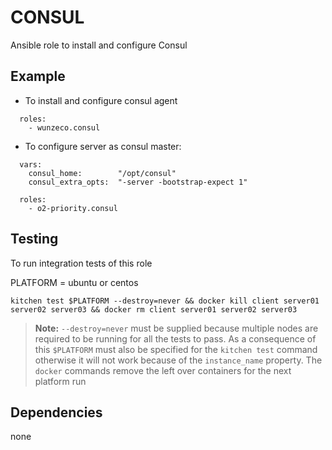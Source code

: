 CONSUL
======

Ansible role to install and configure Consul


## Example

- To install and configure consul agent

```
  roles:
    - wunzeco.consul
```


- To configure server as consul master:

```
  vars:
    consul_home:    	"/opt/consul"
    consul_extra_opts:  "-server -bootstrap-expect 1"

  roles:
    - o2-priority.consul
```

## Testing

To run integration tests of this role

PLATFORM = ubuntu or centos
```
kitchen test $PLATFORM --destroy=never && docker kill client server01 server02 server03 && docker rm client server01 server02 server03
```

> **Note:**
> `--destroy=never` must be supplied because multiple nodes are required to be running for all the tests to pass. As a consequence of this `$PLATFORM` must also be specified for the `kitchen test` command otherwise it will not work because of the `instance_name` property. The `docker` commands remove the left over containers for the next platform run


## Dependencies

none
